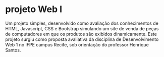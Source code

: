 # projeto Web I

Um projeto simples, desenvolvido como avaliação dos conhecimentos de HTML, Javascript, CSS e Bootstrap simulando um site de venda de peças de computadores em que os produtos são exibidos dinamicamente.
Este projeto surgiu como proposta avaliativa da disciplina de Desenvolvimento Web 1 no IFPE campus Recife, sob orientação do professor Henrique Santos.